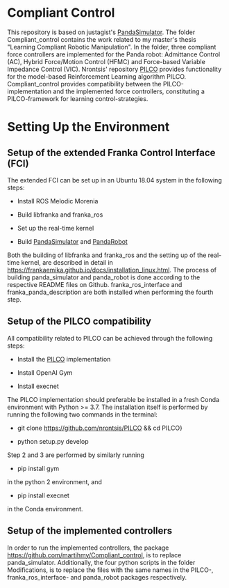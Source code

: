 # Compliant Control

This repository is based on justagist's [PandaSimulator](https://github.com/justagist/panda_simulator). The folder Compliant_control contains the work related to my master's thesis "Learning Compliant Robotic Manipulation". In the folder, three compliant force controllers are implemented for the Panda robot: Admittance Control (AC), Hybrid Force/Motion Control (HFMC) and Force-based Variable Impedance Control (VIC). Nrontsis' repository [PILCO](https://github.com/nrontsis/PILCO) provides functionality for the model-based Reinforcement Learning algorithm PILCO. Compliant_control provides compatibility between the PILCO-implementation and the implemented force controllers, constituting a PILCO-framework for learning control-strategies.


# Setting Up the Environment


## Setup of the extended Franka Control Interface (FCI)

The extended FCI can be set up in an Ubuntu 18.04 system in the following steps:


  - Install ROS Melodic Morenia

  
 - Build libfranka and franka_ros
  
  -  Set up the real-time kernel
  
  - Build [PandaSimulator](https://github.com/justagist/panda_simulator) and [PandaRobot](https://github.com/justagist/panda_robot) 


Both the building of libfranka and franka_ros and the setting up of the real-time kernel, are described in detail in https://frankaemika.github.io/docs/installation_linux.html. The process of building panda_simulator and panda_robot is done according to the respective README files on Github. franka_ros_interface and franka_panda_description are both installed when performing the fourth step.

## Setup of the PILCO compatibility

All compatibility related to PILCO can be achieved through the following steps:



  - Install the [PILCO](https://github.com/nrontsis/PILCO) implementation
  
  - Install OpenAI Gym
  
  - Install execnet
  


The PILCO implementation should preferable be installed in a fresh Conda environment with Python >= 3.7. The installation itself is performed by running the following two commands in the terminal: 


- git clone https://github.com/nrontsis/PILCO && cd PILCO}

- python setup.py develop


Step 2 and 3 are performed by similarly running



- pip install gym

in the python 2 environment, and  

- pip install execnet


in the Conda environment. 

## Setup of the implemented controllers

In order to run the implemented controllers, the package https://github.com/martihmy/Compliant_control, is to replace panda_simulator. Additionally, the four python scripts in the folder Modifications, is to replace the files with the same names in the PILCO-, franka_ros_interface- and panda_robot packages respectively. 
